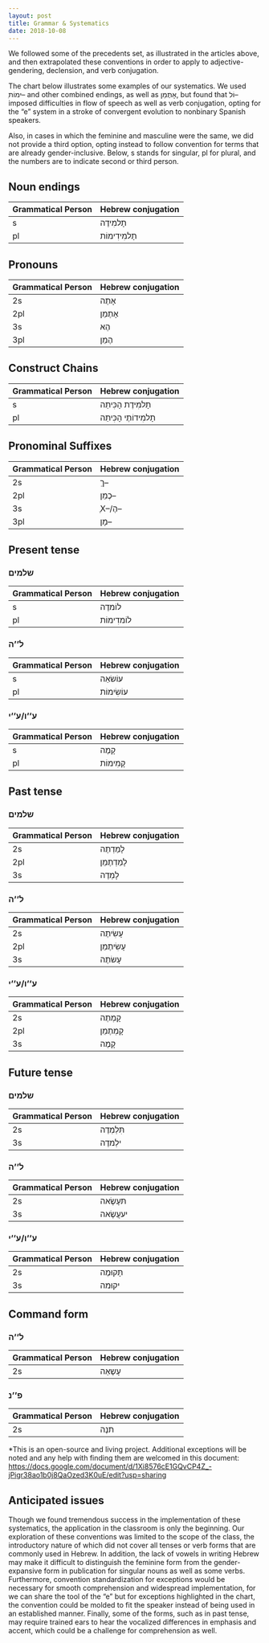 ```yaml
---
layout: post
title: Grammar & Systematics
date: 2018-10-08
---
```

We followed some of the precedents set, as illustrated in the articles above, and then extrapolated these conventions in order to apply to adjective- gendering, declension, and verb conjugation.

The chart below illustrates some examples of our systematics. We used ִימוֹת– and other combined endings, as well as אָתֶמֵן, but found that וֹל– imposed difficulties in flow of speech as well as verb conjugation, opting for the “e” system in a stroke of convergent evolution to nonbinary Spanish speakers.

Also, in cases in which the feminine and masculine were the same, we did not provide a third option, opting instead to follow convention for terms that are already gender-inclusive. Below, s stands for singular, pl for plural, and the numbers are to indicate second or third person.

## Noun endings
| Grammatical Person | Hebrew conjugation |
| ------------- | ------------- |
| s | תָלמִידֶה |
| pl | תָלמִידִימוֹת |


## Pronouns
| Grammatical Person | Hebrew conjugation |
| ------------- | ------------- |
| 2s | אָתֶה |
| 2pl | אָתֶמֵן |
| 3s | הֶא |
| 3pl | הֶמֵן |

## Construct Chains
| Grammatical Person | Hebrew conjugation |
| ------------- | ------------- |
| s | תָלמִידֶת הָכִּיתַה |
| pl | תָלמִידוֹתֶי הָכִּיתַה |

## Pronominal Suffixes
| Grammatical Person | Hebrew conjugation |
| ------------- | ------------- |
| 2s | ךֵ– |
| 2pl | כֶמֵן– |
| 3s | ֶX–/הֶ– |
| 3pl | מָן– |

## Present tense
### שלמים
| Grammatical Person | Hebrew conjugation |
| ------------- | ------------- |
| s | לוֹמדֶה |
| pl | לוֹמדִימוֹת |
### ל’’ה
| Grammatical Person | Hebrew conjugation |
| ------------- | ------------- |
| s | עוֹשׂאַה |
| pl | עוֹשִׂימוֹת |
### ע’’ו/ע’’י
| Grammatical Person | Hebrew conjugation |
| ------------- | ------------- |
| s | קָמֶה |
| pl | קָמִימוֹת |

## Past tense
### שלמים
| Grammatical Person | Hebrew conjugation |
| ------------- | ------------- |
| 2s | לָמַדְתֶה |
| 2pl | לָמַדְתֶמֵן |
| 3s | לָמְדֶה |
### ל’’ה
| Grammatical Person | Hebrew conjugation |
| ------------- | ------------- |
| 2s | עָשִׂיתֶה |
| 2pl | עָשִׂיתֶמֵן |
| 3s | עָשׂתֶה |
### ע’’ו/ע’’י
| Grammatical Person | Hebrew conjugation |
| ------------- | ------------- |
| 2s | קָמְתֶה |
| 2pl | קָמְתֶמֵן |
| 3s | קָמֶה |

## Future tense

### שלמים
| Grammatical Person | Hebrew conjugation |
| ------------- | ------------- |
| 2s | תִּלְמְדֶה |
| 3s | ילְמדֶה |
### ל’’ה
| Grammatical Person | Hebrew conjugation |
| ------------- | ------------- |
| 2s | תּעָשֶׂאה |
| 3s | יעעֲשֶׂאה |
### ע’’ו/ע’’י
| Grammatical Person | Hebrew conjugation |
| ------------- | ------------- |
| 2s | תָּקוּמֶה |
| 3s | יקוּמה |

## Command form

### ל’’ה
| Grammatical Person | Hebrew conjugation |
| ------------- | ------------- |
| 2s | עָשֶאַה |

### פ’’נ
| Grammatical Person | Hebrew conjugation |
| ------------- | ------------- |
| 2s | תנֶה |

*This is an open-source and living project. Additional exceptions will be noted and any help with finding them are welcomed in this document: https://docs.google.com/document/d/1Xi8576cE1GQvCP4Z_-jPigr38ao1b0j8QaOzed3K0uE/edit?usp=sharing

## Anticipated issues
Though we found tremendous success in the implementation of these systematics, the application in the classroom is only the beginning. Our exploration of these conventions was limited to the scope of the class, the introductory nature of which did not cover all tenses or verb forms that are commonly used in Hebrew. In addition, the lack of vowels in writing Hebrew may make it difficult to distinguish the feminine form from the gender-expansive form in publication for singular nouns as well as some verbs. Furthermore, convention standardization for exceptions would be necessary for smooth comprehension and widespread implementation, for we can share the tool of the  “e” but for exceptions highlighted in the chart, the convention could be molded to fit the speaker instead of being used in an established manner. Finally, some of the forms, such as in past tense, may require trained ears to hear the vocalized differences in emphasis and accent, which could be a challenge for comprehension as well.
